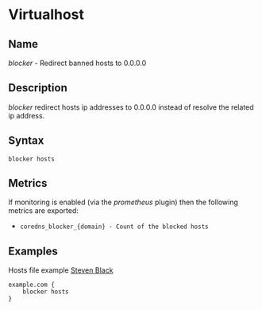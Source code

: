 # Virtualhost

## Name

*blocker* - Redirect banned hosts to 0.0.0.0

## Description

*blocker* redirect hosts ip addresses to 0.0.0.0 instead of resolve the related ip address.

## Syntax

```
blocker hosts
```

## Metrics

If monitoring is enabled (via the *prometheus* plugin) then the following metrics are exported:
* `coredns_blocker_{domain} - Count of the blocked hosts`

## Examples

Hosts file example [Steven Black](https://raw.githubusercontent.com/StevenBlack/hosts/master/hosts)

```
example.com {
    blocker hosts
}
```

